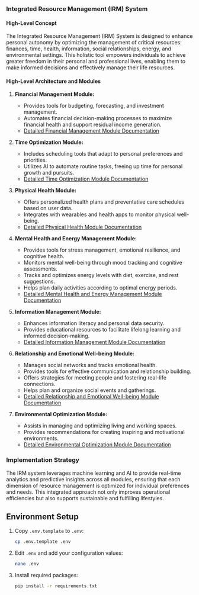 ### Integrated Resource Management (IRM) System

#### High-Level Concept
The Integrated Resource Management (IRM) System is designed to enhance personal autonomy by optimizing the management of critical resources: finances, time, health, information, social relationships, energy, and environmental settings. This holistic tool empowers individuals to achieve greater freedom in their personal and professional lives, enabling them to make informed decisions and effectively manage their life resources.

#### High-Level Architecture and Modules

1. **Financial Management Module:**
   - Provides tools for budgeting, forecasting, and investment management.
   - Automates financial decision-making processes to maximize financial health and support residual income generation.
   - [Detailed Financial Management Module Documentation](./modules/financial-management/README.md)

2. **Time Optimization Module:**
   - Includes scheduling tools that adapt to personal preferences and priorities.
   - Utilizes AI to automate routine tasks, freeing up time for personal growth and pursuits.
   - [Detailed Time Optimization Module Documentation](./modules/time-optimization/README.md)

3. **Physical Health Module:**
   - Offers personalized health plans and preventative care schedules based on user data.
   - Integrates with wearables and health apps to monitor physical well-being.
   - [Detailed Physical Health Module Documentation](./modules/physical-health/README.md)

4. **Mental Health and Energy Management Module:**
   - Provides tools for stress management, emotional resilience, and cognitive health.
   - Monitors mental well-being through mood tracking and cognitive assessments.
   - Tracks and optimizes energy levels with diet, exercise, and rest suggestions.
   - Helps plan daily activities according to optimal energy periods.
   - [Detailed Mental Health and Energy Management Module Documentation](./modules/mental-health-energy/README.md)

5. **Information Management Module:**
   - Enhances information literacy and personal data security.
   - Provides educational resources to facilitate lifelong learning and informed decision-making.
   - [Detailed Information Management Module Documentation](./modules/information-management/README.md)

6. **Relationship and Emotional Well-being Module:**
   - Manages social networks and tracks emotional health.
   - Provides tools for effective communication and relationship building.
   - Offers strategies for meeting people and fostering real-life connections.
   - Helps plan and organize social events and gatherings.
   - [Detailed Relationship and Emotional Well-being Module Documentation](./modules/relationship-wellbeing/README.md)

7. **Environmental Optimization Module:**
   - Assists in managing and optimizing living and working spaces.
   - Provides recommendations for creating inspiring and motivational environments.
   - [Detailed Environmental Optimization Module Documentation](./modules/environmental-optimization/README.md)

### Implementation Strategy
The IRM system leverages machine learning and AI to provide real-time analytics and predictive insights across all modules, ensuring that each dimension of resource management is optimized for individual preferences and needs. This integrated approach not only improves operational efficiencies but also supports sustainable and fulfilling lifestyles.

## Environment Setup

1. Copy `.env.template` to `.env`:
   ```bash
   cp .env.template .env
   ```

2. Edit `.env` and add your configuration values:
   ```bash
   nano .env
   ```

3. Install required packages:
   ```bash
   pip install -r requirements.txt
   ```
